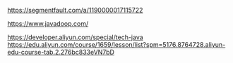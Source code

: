 https://segmentfault.com/a/1190000017115722

https://www.javadoop.com/

https://developer.aliyun.com/special/tech-java
https://edu.aliyun.com/course/1659/lesson/list?spm=5176.8764728.aliyun-edu-course-tab.2.276bc833eVN7bD